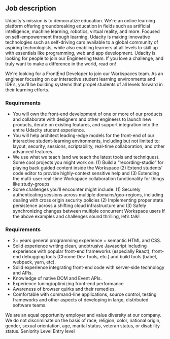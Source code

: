 ## Job description

Udacity's mission is to democratize education. We're an online learning platform offering groundbreaking education in fields such as artificial intelligence, machine learning, robotics, virtual reality, and more. Focused on self-empowerment through learning, Udacity is making innovative technologies such as self-driving cars available to a global community of aspiring technologists, while also enabling learners at all levels to skill up with essentials like programming, web and app development. Udacity is looking for people to join our Engineering team. If you love a challenge, and truly want to make a difference in the world, read on!

We're looking for a FrontEnd Developer to join our Workspaces team. As an engineer focusing on our interactive student learning environments and IDE’s, you’ll be building systems that propel students of all levels forward in their learning efforts.

### Requirements

* You will own the front-end development of one or more of our products and collaborate with designers and other engineers to launch new products, iterate on existing features, and support integration into the entire Udacity student experience.
* You will help architect leading-edge models for the front-end of our interactive student-learning environments, including but not limited to: layout, security, sessions, scriptability, real-time collaboration, and other advanced features.
* We use what we teach (and we teach the latest tools and techniques). Some cool projects you might work on: (1) Build a “recording-studio” for playing back guided content inside the Workspace (2) Extend students’ code editor to provide highly-context sensitive help and (3) Extending the multi-user real-time Workspace collaboration functionality for things like study-groups
* Some challenges you’ll encounter might include: (1) Securely authenticating sessions across multiple domains/geo-regions, including dealing with cross origin security policies (2) Implementing proper state persistence across a shifting cloud infrastructure and (3) Safely synchronizing changes between multiple concurrent Workspace users
If the above examples and challenges sound thrilling, let’s talk!

### Requirements
* 2+ years general programming experience + semantic HTML and CSS.
* Solid experience writing clean, unobtrusive Javascript including experience with popular front-end frameworks (especially React), front-end debugging tools (Chrome Dev Tools, etc.) and build tools (babel, webpack, yarn, etc).
* Solid experience integrating front-end code with server-side technology and APIs.
* Knowledge of native DOM and Event APIs.
* Experience tuning/optimizing front-end performance
* Awareness of browser quirks and their remedies.
* Comfortable with command-line applications, source control, testing frameworks and other aspects of developing in large, distributed software teams.

We are an equal opportunity employer and value diversity at our company. We do not discriminate on the basis of race, religion, color, national origin, gender, sexual orientation, age, marital status, veteran status, or disability status.
Seniority Level
Entry level

